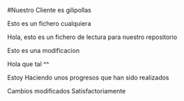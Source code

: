 #Nuestro Cliente es gilipollas

Esto es un fichero cualquiera

Hola, esto es un fichero de lectura para nuestro repositorio

Esto es una modificacion

Hola que tal ^^

Estoy Haciendo unos progresos que han sido realizados

Cambios modificados Satisfactoriamente
